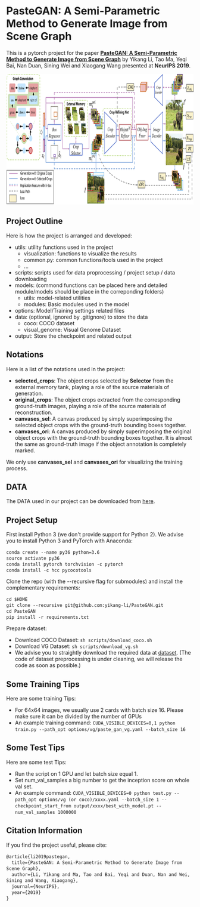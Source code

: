 # PasteGAN: A Semi-Parametric Method to Generate Image from Scene Graph

This is a pytorch project for the paper [**PasteGAN: A Semi-Parametric Method to Generate Image from Scene Graph**](https://papers.nips.cc/paper/8650-pastegan-a-semi-parametric-method-to-generate-image-from-scene-graph.pdf) by Yikang Li, Tao Ma, Yeqi Bai, Nan Duan, Sining Wei and Xiaogang Wang presented at **NeurIPS 2019**.

<img src="./images/PasteGAN.png" width="900px" height="350px"/>


## Project Outline

Here is how the project is arranged and developed:
- utils: utility functions used in the project
	- visualization: functions to visualize the results
	- common.py: common functions/tools used in the project
	- ...
- scripts: scripts used for data proprocessing / project setup / data downloading
- models: (commond functions can be placed here and detailed module/models should be place in the correponding folders)
	- utils: model-related utilities
	- modules: Basic modules used in the model
- options: Model/Training settings related files
- data: (optional, ignored by .gitignore) to store the data
	- coco: COCO dataset
	- visual_genome: Visual Genome Dataset
- output: Store the checkpoint and related output


## Notations

Here is a list of the notations used in the project:
- **selected_crops**: The object crops selected by **Selector** from the external memory tank, playing a role of the source materials of generation.
- **original_crops**: The object crops extracted from the corresponding ground-truth images, playing a role of the source materials of reconstruction.
- **canvases_sel**: A canvas produced by simply superimposing the selected object crops with the ground-truth bounding boxes together.
- **canvases_ori**: A canvas produced by simply superimposing the original object crops with the ground-truth bounding boxes together. It is almost the same as ground-truth image if the object annotation is completely marked.

We only use **canvases_sel** and **canvases_ori** for visualizing the training process.

## DATA
The DATA used in our project can be downloaded from [here](https://drive.google.com/drive/folders/1zFhIbQo_3_CkHZVs5ZW7DBD6k9fsn1-K?usp=sharing).

## Project Setup

First install Python 3 (we don't provide support for Python 2). We advise you to install Python 3 and PyTorch with Anaconda:

```
conda create --name py36 python=3.6
source activate py36
conda install pytorch torchvision -c pytorch
conda install -c hcc pycocotools
```

Clone the repo (with the --recursive flag for submodules) and install the complementary requirements:
```
cd $HOME
git clone --recursive git@github.com:yikang-li/PasteGAN.git
cd PasteGAN
pip install -r requirements.txt
```

Prepare dataset:
- Download COCO Dataset: `sh scripts/download_coco.sh`
- Download VG Dataset: `sh scripts/download_vg.sh`
- We advise you to straightly download the required data at [dataset](https://github.com). (The code of dataset preprocessing is under cleaning, we will release the code as soon as possible.)


## Some Training Tips

Here are some training Tips:
- For 64x64 images, we usually use 2 cards with batch size 16. Please make sure it can be divided by the number of GPUs
- An example training command: `CUDA_VISIBLE_DEVICES=0,1 python train.py --path_opt options/vg/paste_gan_vg.yaml --batch_size 16`


## Some Test Tips

Here are some test Tips:
- Run the script on 1 GPU and let batch size equal 1.
- Set num_val_samples a big number to get the inception score on whole val set.
- An example command:
```CUDA_VISIBLE_DEVICES=0 python test.py --path_opt options/vg (or coco)/xxxx.yaml --batch_size 1 --checkpoint_start_from output/xxxx/best_with_model.pt --num_val_samples 1000000```


## Citation Information

If you find the project useful, please cite:

```
@article{li2019pastegan,
  title={PasteGAN: A Semi-Parametric Method to Generate Image from Scene Graph},
  author={Li, Yikang and Ma, Tao and Bai, Yeqi and Duan, Nan and Wei, Sining and Wang, Xiaogang},
  journal={NeurIPS},
  year={2019}
}
```
